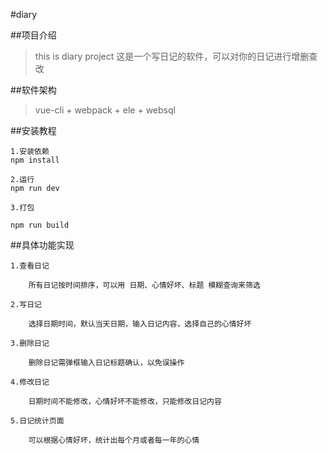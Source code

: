 #diary

##项目介绍
>this is diary project
>这是一个写日记的软件，可以对你的日记进行增删查改

##软件架构
> vue-cli + webpack + ele + websql

##安装教程
```
1.安装依赖
npm install

2.运行
npm run dev

3.打包

npm run build

```
##具体功能实现
```
1.查看日记

	所有日记按时间排序，可以用 日期、心情好坏、标题 模糊查询来筛选
	
2.写日记

	选择日期时间，默认当天日期，输入日记内容，选择自己的心情好坏
	
3.删除日记

	删除日记需弹框输入日记标题确认，以免误操作
	
4.修改日记

	日期时间不能修改，心情好坏不能修改，只能修改日记内容
	
5.日记统计页面

	可以根据心情好坏，统计出每个月或者每一年的心情
```
